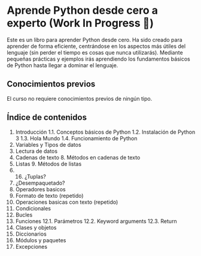 # Aprende Python desde cero a experto (Work In Progress :construction:)

Este es un libro para aprender Python desde cero. Ha sido creado para aprender de forma eficiente, centrándose en los aspectos más útiles del lenguaje (sin perder el tiempo es cosas que nunca utilizarás). Mediante pequeñas prácticas y ejemplos irás aprendiendo los fundamentos básicos de Python  hasta llegar a dominar el lenguaje.

## Conocimientos previos
El curso no requiere conocimientos previos de ningún tipo.

## Índice de contenidos

 1. Introducción
	 1.1. Conceptos básicos de Python
	 1.2. Instalación de Python 3
	 1.3. Hola Mundo
	 1.4. Funcionamiento de Python
 2. Variables y Tipos de datos
 6. Lectura de datos
 3. Cadenas de texto
	 8. Métodos en cadenas de texto
 4. Listas
	 9. Métodos de listas
 5.  16. ¿Tuplas?
 6. ¿Desempaquetado?
 7. Operadores basicos
 8. Formato de texto (repetido)
 9. Operaciones basicas con texto (repetido)
 10. Condicionales
 11. Bucles
 12. Funciones
	 12.1. Parámetros
	 12.2. Keyword arguments
	 12.3. Return
 13. Clases y objetos
 14. Diccionarios
 15. Módulos y paquetes
 16. Excepciones
